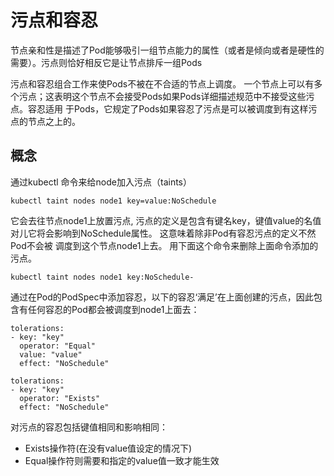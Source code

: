 # 污点和容忍
节点亲和性是描述了Pod能够吸引一组节点能力的属性（或者是倾向或者是硬性的需要）。污点则恰好相反它是让节点排斥一组Pods

污点和容忍组合工作来使Pods不被在不合适的节点上调度。 一个节点上可以有多个污点；这表明这个节点不会接受Pods如果Pods详细描述规范中不接受这些污点。容忍适用
于Pods，它规定了Pods如果容忍了污点是可以被调度到有这样污点的节点之上的。

## 概念
通过kubectl 命令来给node加入污点（taints）
```
kubectl taint nodes node1 key=value:NoSchedule
```
它会去往节点node1上放置污点, 污点的定义是包含有键名key，键值value的名值对儿它将会影响到NoSchedule属性。 这意味着除非Pod有容忍污点的定义不然Pod不会被
调度到这个节点node1上去。
用下面这个命令来删除上面命令添加的污点。
```
kubectl taint nodes node1 key:NoSchedule-
```
通过在Pod的PodSpec中添加容忍，以下的容忍‘满足’在上面创建的污点，因此包含有任何容忍的Pod都会被调度到node1上面去：
```
tolerations:
- key: "key"
  operator: "Equal"
  value: "value"
  effect: "NoSchedule"
```

```
tolerations:
- key: "key"
  operator: "Exists"
  effect: "NoSchedule"
```
对污点的容忍包括键值相同和影响相同：
* Exists操作符(在没有value值设定的情况下)
* Equal操作符则需要和指定的value值一致才能生效











































